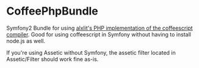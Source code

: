 CoffeePhpBundle
===============

Symfony2 Bundle for using [alxlit's PHP implementation of the coffeescript compiler](https://github.com/alxlit/coffeescript-php). Good for using coffeescript in Symfony without having to install node.js as well.

If you're using Assetic without Symfony, the assetic filter located in Assetic/Filter should work fine as-is.
